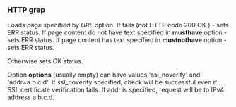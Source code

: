 ### HTTP grep
Loads page specified by *URL* option. If fails (not HTTP code 200 OK ) - sets ERR status. 
If page content do not have text specified in **musthave** option - sets ERR status.
If page content has text specified in **mustnothave** option - sets ERR status.

Otherwise sets OK status.

Option **options** (usually empty) can have values 'ssl_noverify' and 'addr=a.b.c.d'. 
If ssl_noverify specified, check will be successful even if SSL certificate verification fails.
If addr is specified, request will be to IPv4 address a.b.c.d.

